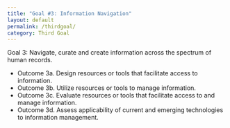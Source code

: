```yaml
---
title: "Goal #3: Information Navigation"
layout: default
permalink: /thirdgoal/
category: Third Goal
---
```

Goal 3: Navigate, curate and create information across the spectrum of human records.
- Outcome 3a. Design resources or tools that facilitate access to information.
- Outcome 3b. Utilize resources or tools to manage information.
- Outcome 3c. Evaluate resources or tools that facilitate access to and manage information.
- Outcome 3d. Assess applicability of current and emerging technologies to information management.
